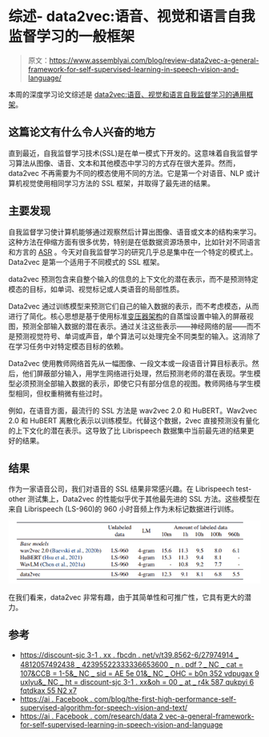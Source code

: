 # 综述- data2vec:语音、视觉和语言自我监督学习的一般框架

> 原文：<https://www.assemblyai.com/blog/review-data2vec-a-general-framework-for-self-supervised-learning-in-speech-vision-and-language/>

本周的深度学习论文综述是 [data2vec:语音、视觉和语言自我监督学习的通用框架](https://ai.facebook.com/research/data2vec-a-general-framework-for-self-supervised-learning-in-speech-vision-and-language/)。

## 这篇论文有什么令人兴奋的地方

直到最近，自我监督学习技术(SSL)是在单一模式下开发的。这意味着自我监督学习算法从图像、语音、文本和其他模态中学习的方式存在很大差异。然而，data2vec 不再需要为不同的模态使用不同的方法。它是第一个对语音、NLP 或计算机视觉使用相同学习方法的 SSL 框架，并取得了最先进的结果。

## 主要发现

自我监督学习使计算机能够通过观察然后计算出图像、语音或文本的结构来学习。这种方法在伸缩方面有很多优势，特别是在低数据资源场景中，比如针对不同语言和方言的 [ASR](https://www.assemblyai.com/blog/what-is-asr/) 。今天对自我监督学习的研究几乎总是集中在一个特定的模式上。Data2vec 是第一个适用于不同模式的 SSL 框架。

data2vec 预测包含来自整个输入的信息的上下文化的潜在表示，而不是预测特定模态的目标，如单词、视觉标记或人类语音的局部性质。

Data2vec 通过训练模型来预测它们自己的输入数据的表示，而不考虑模态，从而进行了简化。核心思想是基于使用标准[变压器架构](https://www.assemblyai.com/blog/an-overview-of-transducer-models-for-asr/)的自蒸馏设置中输入的屏蔽视图，预测全部输入数据的潜在表示。通过关注这些表示——神经网络的层——而不是预测视觉符号、单词或声音，单个算法可以处理完全不同类型的输入。这消除了在学习任务中对特定模态目标的依赖。

Data2vec 使用教师网络首先从一幅图像、一段文本或一段语音计算目标表示。然后，他们屏蔽部分输入，用学生网络进行处理，然后预测老师的潜在表现。学生模型必须预测全部输入数据的表示，即使它只有部分信息的视图。教师网络与学生模型相同，但权重稍微有些过时。

例如，在语音方面，最流行的 SSL 方法是 wav2vec 2.0 和 HuBERT。Wav2vec 2.0 和 HuBERT 离散化表示以训练模型。代替这个数据，2vec 直接预测没有量化的上下文化的潜在表示。这导致了比 Librispeech 数据集中当前最先进的结果更好的结果。

## 结果

作为一家语音公司，我们对语音的 SSL 结果非常感兴趣。在 Librispeech test-other 测试集上，Data2vec 的性能似乎优于其他最先进的 SSL 方法。这些模型在来自 Librispeech (LS-960)的 960 小时音频上作为未标记数据进行训练。

![](img/cdf5e3c6313c13eaa0ef2a56a5be35cc.png)

在我们看来，data2vec 非常有趣，由于其简单性和可推广性，它具有更大的潜力。

## 参考

*   [https://discount-sjc 3-1 . xx . fbcdn . net/v/t39.8562-6/27974914 _ 4812057492438 _ 42395522333336653600 _ n . pdf？_ NC _ cat = 107&CCB = 1-5&_ NC _ sid = AE 5e 01&_ NC _ OHC = b0n 352 vdpugax 9 uxlyu&_ NC _ ht = discount-sjc 3-1 . xx&oh = 00 _ at _ r4k 587 qukpyi 6 fqtdkax 55 N2 x7](https://scontent-sjc3-1.xx.fbcdn.net/v/t39.8562-6/271974914_483120576492438_4239522333319653600_n.pdf?_nc_cat=107&ccb=1-5&_nc_sid=ae5e01&_nc_ohc=B0n352vDpUgAX9UXlyu&_nc_ht=scontent-sjc3-1.xx&oh=00_AT_r4K587qUKPYI6fQPtdkaX55n2x7WRH6ifbtEe6PyOGw&oe=61F5F211)
*   [https://ai . Facebook . com/blog/the-first-high-performance-self-supervised-algorithm-for-speech-vision-and-text/](https://ai.facebook.com/blog/the-first-high-performance-self-supervised-algorithm-that-works-for-speech-vision-and-text/)
*   [https://ai . Facebook . com/research/data 2 vec-a-general-framework-for-self-supervised-learning-in-speech-vision-and-language](https://ai.facebook.com/research/data2vec-a-general-framework-for-self-supervised-learning-in-speech-vision-and-language)